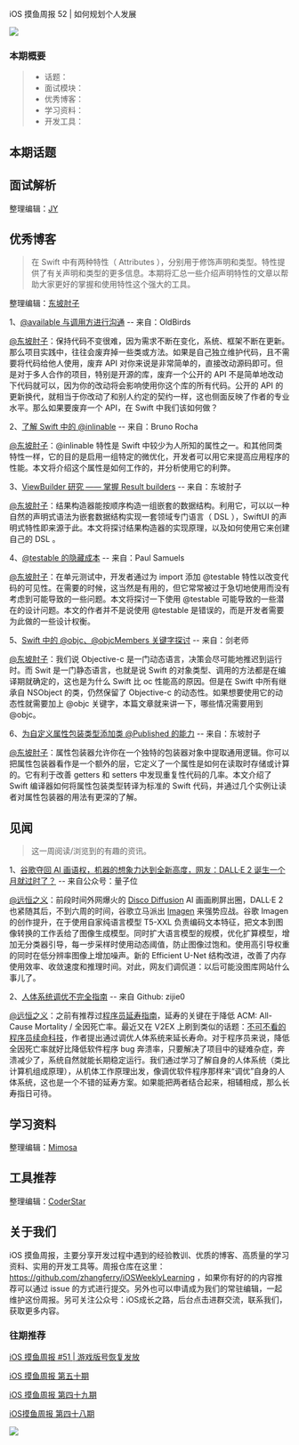 iOS 摸鱼周报 52 | 如何规划个人发展

![](http://cdn.zhangferry.com/Images/moyu_weekly_cover.jpeg)

### 本期概要

> * 话题：
> * 面试模块：
> * 优秀博客：
> * 学习资料：
> * 开发工具：

## 本期话题



## 面试解析

整理编辑：[JY](https://juejin.cn/user/1574156380931144)



## 优秀博客

> 在 Swift 中有两种特性（ Attributes ），分别用于修饰声明和类型。特性提供了有关声明和类型的更多信息。本期将汇总一些介绍声明特性的文章以帮助大家更好的掌握和使用特性这个强大的工具。

整理编辑：[东坡肘子](https://www.fatbobman.com)

1、[@available 与调用方进行沟通](https://mp.weixin.qq.com/s/e2_mWNx4HduM57LF0xTvqA "@available 与调用方进行沟通") -- 来自：OldBirds

[@东坡肘子](https://www.fatbobman.com/)：保持代码不变很难，因为需求不断在变化，系统、框架不断在更新。那么项目实践中，往往会废弃掉一些类或方法。如果是自己独立维护代码，且不需要将代码给他人使用，废弃 API 对你来说是非常简单的，直接改动源码即可。但是对于多人合作的项目，特别是开源的库，废弃一个公开的 API 不是简单地改动下代码就可以，因为你的改动将会影响使用你这个库的所有代码。公开的 API 的更新换代，就相当于你改动了和别人约定的契约一样，这也侧面反映了作者的专业水平。那么如果要废弃一个 API，在 Swift 中我们该如何做？

2、[了解 Swift 中的 @inlinable](https://swiftrocks.com/understanding-inlinable-in-swift.html "了解 Swift 中的 @inlinable") -- 来自：Bruno Rocha

[@东坡肘子](https://www.fatbobman.com/)：@inlinable 特性是 Swift 中较少为人所知的属性之一。和其他同类特性一样，它的目的是启用一组特定的微优化，开发者可以用它来提高应用程序的性能。本文将介绍这个属性是如何工作的，并分析使用它的利弊。

3、[ViewBuilder 研究 —— 掌握 Result builders](https://mp.weixin.qq.com/s/4TwfyhWHVjm3Dv-Vz7MYvg "ViewBuilder 研究 —— 掌握 Result builders") -- 来自：东坡肘子

[@东坡肘子](https://www.fatbobman.com/)：结果构造器能按顺序构造一组嵌套的数据结构。利用它，可以以一种自然的声明式语法为嵌套数据结构实现一套领域专门语言（ DSL ），SwiftUI 的声明式特性即来源于此。本文将探讨结果构造器的实现原理，以及如何使用它来创建自己的 DSL 。

4、[@testable 的隐藏成本](https://paul-samuels.com/blog/2021/03/29/thoughts-on-testable-import/ "@testable 的隐藏成本") -- 来自：Paul Samuels

[@东坡肘子](https://www.fatbobman.com/)：在单元测试中，开发者通过为 import 添加 @testable 特性以改变代码的可见性。在需要的时候，这当然是有用的，但它常常被过于急切地使用而没有考虑到可能导致的一些问题。本文将探讨一下使用 @testable 可能导致的一些潜在的设计问题。本文的作者并不是说使用 @testable 是错误的，而是开发者需要为此做的一些设计权衡。

5、[Swift 中的 @objc、@objcMembers 关键字探讨](https://mp.weixin.qq.com/s?__biz=MzkwMDIxNDA3NA==&mid=2247483745&idx=1&sn=8f1db6e0a109754ed73bd3438f64285e&chksm=c0463d34f731b4222e8c238448d19e71f801b25d459b57be673305bcee2ae9cd5aa09a120f01&token=912344454&lang=zh_CN#rd "Swift 中的 @objc、@objcMembers 关键字探讨") -- 来自：剑老师

[@东坡肘子](https://www.fatbobman.com/)：我们说 Objective-c 是一门动态语言，决策会尽可能地推迟到运行时。而 Swit 是一门静态语言，也就是说 Swift 的对象类型、调用的方法都是在编译期就确定的，这也是为什么 Swift 比 oc 性能高的原因。但是在 Swift 中所有继承自 NSObject 的类，仍然保留了 Objective-c 的动态性。如果想要使用它的动态性就需要加上 @objc 关键字，本篇文章就来讲一下，哪些情况需要用到@objc。

6、[为自定义属性包装类型添加类 @Published 的能力](https://mp.weixin.qq.com/s/USGJbLnR-l8Ajgcj8Vb7_A "为自定义属性包装类型添加类 @Published 的能力") -- 来自：东坡肘子

[@东坡肘子](https://www.fatbobman.com/)：属性包装器允许你在一个独特的包装器对象中提取通用逻辑。你可以把属性包装器看作是一个额外的层，它定义了一个属性是如何在读取时存储或计算的。它有利于改善 getters 和 setters 中发现重复性代码的几率。本文介绍了 Swift 编译器如何将属性包装类型转译为标准的 Swift 代码，并通过几个实例让读者对属性包装器的用法有更深的了解。

## 见闻

> 这一周阅读/浏览到的有趣的资讯。

1、[谷歌夺回 AI 画语权，机器的想象力达到全新高度，网友：DALL·E 2 诞生一个月就过时了？](https://mp.weixin.qq.com/s/8S5TvFZgRp_N0APKKmrYwA) -- 来自公众号：量子位

[@远恒之义](https://github.com/eternaljust)：前段时间外网爆火的 [Disco Diffusion](https://github.com/alembics/disco-diffusion "Disco Diffusion Github 地址") AI 画画刷屏出圈，DALL·E 2 也紧随其后，不到六周的时间，谷歌立马派出 [Imagen](https://imagen.research.google/ "谷歌 Imagen") 来强势应战。谷歌 Imagen 的创作提升，在于使用自家纯语言模型 T5-XXL 负责编码文本特征，把文本到图像转换的工作丢给了图像生成模型。同时扩大语言模型的规模，优化扩算模型，增加无分类器引导，每一步采样时使用动态阈值，防止图像过饱和。使用高引导权重的同时在低分辨率图像上增加噪声。新的 Efficient U-Net 结构改进，改善了内存使用效率、收敛速度和推理时间。对此，网友们调侃道：以后可能没图库网站什么事儿了。

2、[人体系统调优不完全指南](https://github.com/zijie0/HumanSystemOptimization "人体系统调优不完全指南") -- 来自 Github: zijie0

[@远恒之义](https://github.com/eternaljust)：之前有推荐过[程序员延寿指南](https://github.com/geekan/HowToLiveLonger "程序员延寿指南")，延寿的关键在于降低 ACM: All-Cause Mortality / 全因死亡率。最近又在 V2EX 上刷到类似的话题：[不可不看的程序员续命科技](https://www.v2ex.com/t/855113 "V 站原帖：不可不看的程序员续命科技")，作者提出通过调优人体系统来延长寿命。对于程序员来说，降低全因死亡率就好比降低软件程序 bug 奔溃率，只要解决了项目中的疑难杂症，奔溃减少了，系统自然就能长期稳定运行。我们通过学习了解自身的人体系统（类比计算机组成原理），从机体工作原理出发，像调优软件程序那样来“调优”自身的人体系统，这也是一个不错的延寿方案。如果能把两者结合起来，相辅相成，那么长寿指日可待。

## 学习资料

整理编辑：[Mimosa](https://juejin.cn/user/1433418892590136)



## 工具推荐

整理编辑：[CoderStar](https://mp.weixin.qq.com/mp/homepage?__biz=MzU4NjQ5NDYxNg==&hid=1&sn=659c56a4ceebb37b1824979522adbb15&scene=18)



## 关于我们

iOS 摸鱼周报，主要分享开发过程中遇到的经验教训、优质的博客、高质量的学习资料、实用的开发工具等。周报仓库在这里：https://github.com/zhangferry/iOSWeeklyLearning ，如果你有好的的内容推荐可以通过 issue 的方式进行提交。另外也可以申请成为我们的常驻编辑，一起维护这份周报。另可关注公众号：iOS成长之路，后台点击进群交流，联系我们，获取更多内容。

### 往期推荐

[iOS 摸鱼周报 #51 | 游戏版号恢复发放](https://mp.weixin.qq.com/s/ogjhELipiVFRaYJkT2NQwA)

[iOS 摸鱼周报 第五十期](https://mp.weixin.qq.com/s/6IS0RlytWxjeRHyh0f2fXA)

[iOS 摸鱼周报 第四十九期](https://mp.weixin.qq.com/s/6GvVh8_CJmsm1dp-CfIRvw)

[iOS摸鱼周报 第四十八期](https://mp.weixin.qq.com/s/br4DUrrtj9-VF-VXnTIcZw)

![](http://cdn.zhangferry.com/Images/WechatIMG384.jpeg)

